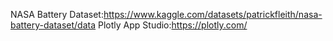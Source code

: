 NASA Battery Dataset:https://www.kaggle.com/datasets/patrickfleith/nasa-battery-dataset/data
Plotly App Studio:https://plotly.com/
